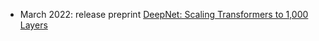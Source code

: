 
- March 2022: release preprint [DeepNet: Scaling Transformers to 1,000 Layers](https://arxiv.org/abs/2203.00555)
